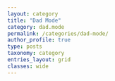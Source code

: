 ```yaml
---
layout: category
title: "Dad Mode"
category: dad.mode
permalink: /categories/dad-mode/
author_profile: true
type: posts
taxonomy: category
entries_layout: grid
classes: wide
---
```


